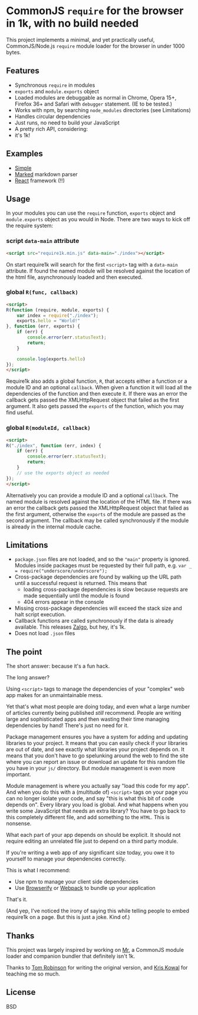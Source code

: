 # CommonJS `require` for the browser in 1k, with no build needed

This project implements a minimal, and yet practically useful, CommonJS/Node.js `require` module loader for the browser in under 1000 bytes.

## Features

* Synchronous `require` in modules
* `exports` and `module.exports` object
* Loaded modules are debuggable as normal in Chrome, Opera 15+, Firefox 36+ and Safari with `debugger` statement. (IE to be tested.)
* Works with npm, by searching `node_modules` directories (see Limitations)
* Handles circular dependencies
* Just runs, no need to build your JavaScript
* A pretty rich API, considering:
* it's 1k!

## Examples

* [Simple](examples/simple)
* [Marked](examples/marked) markdown parser
* [React](examples/react) framework (!!)

## Usage

In your modules you can use the `require` function, `exports` object and `module.exports` object as you would in Node. There are two ways to kick off the require system:

### script `data-main` attribute

```html
<script src="require1k.min.js" data-main="./index"></script>
```

On start require1k will search for the first `<script>` tag with a `data-main` attribute. If found the named module will be resolved against the location of the html file, asynchronously loaded and then executed.

### global `R(func, callback)`

```html
<script>
R(function (require, module, exports) {
    var index = require("./index");
    exports.hello = "World!"
}, function (err, exports) {
    if (err) {
        console.error(err.statusText);
        return;
    }

    console.log(exports.hello)
});
</script>
```

Require1k also adds a global function, `R`, that accepts either a function or a module ID and an optional `callback`. When given a function it will load all the dependencies of the function and then execute it. If there was an error the callback gets passed the XMLHttpRequest object that failed as the first argument. It also gets passed the `exports` of the function, which you may find useful.

### global `R(moduleId, callback)`

```html
<script>
R("./index", function (err, index) {
    if (err) {
        console.error(err.statusText);
        return;
    }
    // use the exports object as needed
});
</script>
```

Alternatively you can provide a module ID and a optional `callback`. The named module is resolved against the location of the HTML file. If there was an error the callback gets passed the XMLHttpRequest object that failed as the first argument, otherwise the `exports` of the module are passed as the second argument. The callback may be called synchronously if the module is already in the internal module cache.

## Limitations

* `package.json` files are not loaded, and so the `"main"` property is ignored. Modules inside packages must be requested by their full path, e.g. `var _ = require("underscore/underscore");`
* Cross-package dependencies are found by walking up the URL path until a successful request is returned. This means that
    * loading cross-package dependencies is slow because requests are made sequentially until the module is found
    * 404 errors appear in the console
* Missing cross-package dependencies will exceed the stack size and halt script execution.
* Callback functions are called synchronously if the data is already available. This releases [Zalgo](http://blog.izs.me/post/59142742143/designing-apis-for-asynchrony), but hey, it's 1k.
* Does not load `.json` files


## The point

The short answer: because it's a fun hack.

The long answer?

Using `<script>` tags to manage the dependencies of your "complex" web app makes for an unmaintainable mess.

Yet that's what most people are doing today, and even what a large number of articles currently being published *still* recommend. People are writing large and sophisticated apps and then wasting their time managing dependencies by hand! There's just no need for it.

Package management ensures you have a system for adding and updating libraries to your project. It means that you can easily check if your libraries are out of date, and see exactly what libraries your project depends on. It means that you don't have to go spelunking around the web to find the site where you can report an issue or download an update for this random file you have in your `js/` directory. But module management is even more important.

Module management is where you actually say "load this code for my app". And when you do this with a (multitude of) `<script>` tags on your page you can no longer isolate your code, and say "this is what this bit of code depends on". Every library you load is global. And what happens when you write some JavaScript that needs an extra library? You have to go back to this completely different file, and add something to the `HTML`. This is nonsense.

What each part of your app depends on should be explicit. It should not require editing an unrelated file just to depend on a third party module.

If you're writing a web app of any significant size today, you owe it to yourself to manage your dependencies correctly.

This is what I recommend:

* Use npm to manage your client side dependencies
* Use [Browserify](http://browserify.org/) or [Webpack](http://webpack.github.io/) to bundle up your application

That's it.

(And yep, I've noticed the irony of saying this while telling people to embed require1k on a page. But this is just a joke. Kind of.)

## Thanks

This project was largely inspired by working on [Mr](https://github.com/montagejs/mr), a CommonJS module loader and companion bundler that definitely isn't 1k.

Thanks to [Tom Robinson](https://twitter.com/tlrobinson) for writing the original version, and [Kris Kowal](https://twitter.com/kriskowal) for teaching me so much.

## License

BSD
